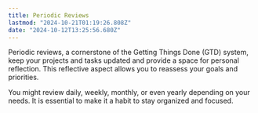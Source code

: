 ```yaml
---
title: Periodic Reviews
lastmod: "2024-10-21T01:19:26.808Z"
date: "2024-10-12T13:25:56.680Z"
---
```


Periodic reviews, a cornerstone of the Getting Things Done (GTD) system, keep your projects and tasks updated and provide a space for personal reflection. This reflective aspect allows you to reassess your goals and priorities.

You might review daily, weekly, monthly, or even yearly depending on your needs. It is essential to make it a habit to stay organized and focused.
